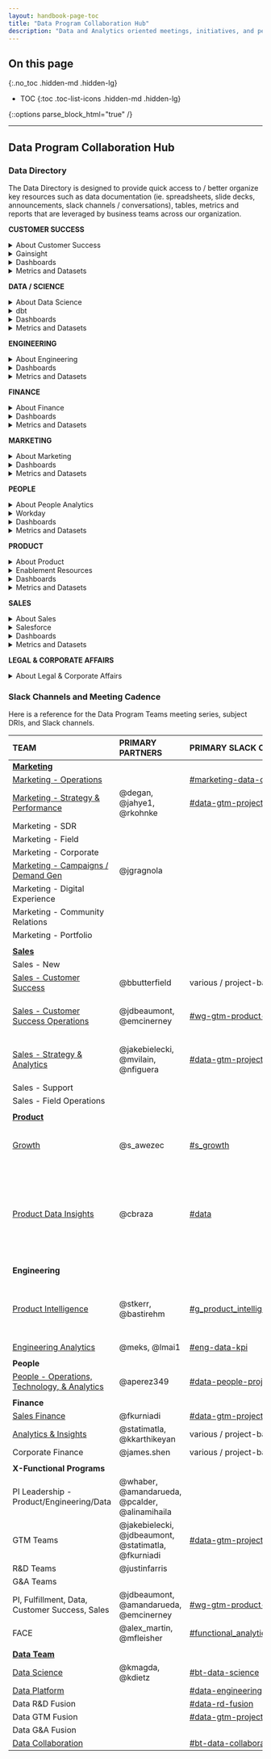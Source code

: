```yaml
---
layout: handbook-page-toc
title: "Data Program Collaboration Hub"
description: "Data and Analytics oriented meetings, initiatives, and people"
---
```


## On this page
{:.no_toc .hidden-md .hidden-lg}

- TOC
{:toc .toc-list-icons .hidden-md .hidden-lg}

{::options parse_block_html="true" /}

---

## <i class="fas fa-users fa-fw color-orange font-awesome" aria-hidden="true"></i>Data Program Collaboration Hub


### Data Directory

The Data Directory is designed to provide quick access to / better organize key resources such as data documentation (ie. spreadsheets, slide decks, announcements, slack channels / conversations), tables, metrics and reports that are leveraged by business teams across our organization.

**CUSTOMER SUCCESS**
<details>
  <summary markdown="span">About Customer Success</summary>
  [Handbook Page](https://about.gitlab.com/handbook/customer-success/)
  <br>
</details>

<details>
  <summary markdown="span">Gainsight</summary>
</details>

<details>
  <summary markdown="span">Dashboards</summary>
</details>

<details>
  <summary markdown="span">Metrics and Datasets</summary>
</details>

**DATA / SCIENCE**
<details>
  <summary markdown="span">About Data Science</summary>
  [Handbook Page](https://about.gitlab.com/handbook/business-technology/data-team/organization/data-science/)
  <br>
</details>

<details>
  <summary markdown="span">dbt</summary>
  [dbt Documentation](https://gitlab-data.gitlab.io/analytics/#!/overview) 
  <br>
</details>

<details>
  <summary markdown="span">Dashboards</summary>
</details>

<details>
  <summary markdown="span">Metrics and Datasets</summary>
</details>

**ENGINEERING**
<details>
  <summary markdown="span">About Engineering</summary>
  [Handbook Page](https://about.gitlab.com/handbook/engineering/)
  <br>
</details>

<details>
  <summary markdown="span">Dashboards</summary>
</details>

<details>
  <summary markdown="span">Metrics and Datasets</summary>
</details>

**FINANCE**
<details>
  <summary markdown="span">About Finance</summary>
  [Handbook Page](https://about.gitlab.com/handbook/finance/)
  <br>
  [Marketing Finance](https://about.gitlab.com/handbook/finance/financial-planning-and-analysis/marketing-finance/)
  <br>
  [R&D Finance](https://about.gitlab.com/handbook/finance/financial-planning-and-analysis/r-and-d-finance/)
  <br>
  [Sales Finance](https://about.gitlab.com/handbook/finance/financial-planning-and-analysis/sales-finance/)
  <br>
  [Data for Finance](https://about.gitlab.com/handbook/finance/financial-planning-and-analysis/sales-finance/)
  <br>
</details>

<details>
  <summary markdown="span">Dashboards</summary>
</details>

<details>
  <summary markdown="span">Metrics and Datasets</summary>
</details>

**MARKETING** 
<details>
  <summary markdown="span">About Marketing</summary>
  [Handbook Page](https://about.gitlab.com/handbook/marketing/)
  <br>
  [Field Marketing](https://about.gitlab.com/handbook/marketing/field-marketing/)
  <br>
  [Marketing Operations](https://about.gitlab.com/handbook/marketing/marketing-operations/)
  <br>
  [All-Remote Marketing](https://about.gitlab.com/handbook/ceo/chief-of-staff-team/workplace/)
</details>

<details>
  <summary markdown="span">Dashboards</summary>
</details>

<details>
  <summary markdown="span">Metrics and Datasets</summary>
</details>

**PEOPLE**
<details>
  <summary markdown="span">About People Analytics</summary>
  [Handbook Page](https://about.gitlab.com/handbook/people-group/people-ops-tech-analytics/people-analytics/)
  <br>
  
</details>

<details>
  <summary markdown="span">Workday</summary>
  [Workday Guide](https://about.gitlab.com/handbook/people-group/workday/workday-guide/)
</details>

<details>
  <summary markdown="span">Dashboards</summary>
</details>

<details>
  <summary markdown="span">Metrics and Datasets</summary>
</details>

**PRODUCT** 
<details>
  <summary markdown="span">About Product</summary>
  
  * [Product Data Insights Handbook](/handbook/product/product-analysis/)
  * [Product Data Insights Project](https://gitlab.com/gitlab-data/product-analytics/-/issues)
    * [Open an issue for the Product Data Insights team](https://gitlab.com/gitlab-data/product-analytics/-/issues/new?issuable_template=Ad%20Hoc%20Request)
  * [Product Data Insights Direction Page](https://about.gitlab.com/direction/product-analysis/)
  * [Product sections, stages, groups, and categories](/handbook/product/categories/)
  * [Product Handbook](/handbook/product/)
  * [Product Performance Indicators](https://internal-handbook.gitlab.io/handbook/company/performance-indicators/product/) (internal handbook)
  * [Services Usage Data](/handbook/legal/privacy/services-usage-data/)
  * [Our Commitment to Individual User Privacy in relation to Service Usage Data](/handbook/product/product-intelligence-guide/service-usage-data-commitment/)

</details>

<details>
  <summary markdown="span">Enablement Resources</summary>
  
  * [Crash Course for Product Stage Resources](/handbook/product/product-analysis/crash-course/) 
  * [PDI Data Model Cheat Sheet](/handbook/product/product-analysis/data-model-cheat-sheet/)
  * [Data Guide to xMAU Analysis](/handbook/business-technology/data-team/data-catalog/xmau-analysis/)
  * [Self-Managed Estimation Algorithm](/handbook/business-technology/data-team/data-catalog/xmau-analysis/estimation-xmau-algorithm.html)
  * [Data Guide to Namespace Analysis](/handbook/business-technology/data-team/data-catalog/namespace/)
  * [Data Guide to Self-Managed Analysis](/handbook/business-technology/data-team/data-catalog/self-managed/)
  * [Product Manager Toolkit](/handbook/business-technology/data-team/data-catalog/xmau-analysis/product-manager-toolkit.html)
  * [Data for Product Managers](/handbook/business-technology/data-team/programs/data-for-product-managers/)
  * [Data Guide for Growth](/handbook/product/product-analysis/growth-data-guide/)
  * [Experimentation Design & Analysis](/handbook/product/product-analysis/experimentation/)
  * [Service Ping Metrics Dictionary](https://metrics.gitlab.com/)
  * [GitLab docs: Service Ping Guide](https://docs.gitlab.com/ee/development/service_ping/)
  * [GitLab docs: Snowplow](https://docs.gitlab.com/ee/development/snowplow/index.html)
    * [Snowplow structured event taxonomy](https://docs.gitlab.com/ee/development/snowplow/index.html#structured-event-taxonomy)
  * [GitLab Data Team: Snowplow](/handbook/business-technology/data-team/platform/snowplow/)
  * [Snowplow Metrics Dictionary](https://metrics.gitlab.com/snowplow)
  * [Snowplow docs: column definitions](https://docs.snowplow.io/docs/understanding-your-pipeline/canonical-event/)
  * [FACE SSoT Fields for Reporting - gitlab.com](/handbook/business-technology/data-team/functional-analytics-center-of-excellence/source-of-truth-fields-for-reporting/#gitlabcom-db)
  * [SaaS Product Events Data](/handbook/business-technology/data-team/data-catalog/saas-product-events-data/)
  * [GitLab.com db table ownership](https://docs.google.com/spreadsheets/d/1Rb4YgFz-2BP81v1efWxLn6TeKuf37SKvAdo91WQHqP0/edit?usp=sharing)
  * [GitLab.com db table docs](https://gitlab.com/gitlab-org/gitlab/-/tree/master/db/docs)
  * [GitLab.com db table structure (columns, etc)](https://gitlab.com/gitlab-org/gitlab/-/blob/master/db/structure.sql)
  * [Customers dot db schema](https://gitlab.com/gitlab-org/customers-gitlab-com/-/blob/master/db/schema.rb)
  * [Product Intelligence Guide](/handbook/product/product-intelligence-guide/)
    * [Data used as identifiers](/handbook/product/product-intelligence-guide/#data-used-as-identifiers)
  * [Product Intelligence 101](https://docs.google.com/presentation/d/1omQ2-9i5l2LKHs_9WP_U1evVQmY6adzYyvZaVjbhdEk/edit?usp=sharing)
  * [GitLab Product Data Training](https://docs.google.com/presentation/d/1ySP9sndhF9BdRhaZhMK6kGbc8txO_UkAu48HmoxLtfI/edit?usp=sharing)

</details>

<details>
  <summary markdown="span">Dashboards</summary>

  **General GitLab Space**

  * [Product Adoption Dashboard](https://app.periscopedata.com/app/gitlab/771580)
  * [Centralized SMAU/GMAU Dashboard](https://app.periscopedata.com/app/gitlab/758607)
  * Stage- and group-specific dashboards can be found on the [Crash Course for Product Stage Resources](/handbook/product/product-analysis/crash-course/) 
  handbook page
  * [Feature Retention](https://app.periscopedata.com/app/gitlab/1003214)
  * [Experiment Data Validation](https://app.periscopedata.com/app/gitlab/860363)

  **SAFE Space**

  * [Group Namespace Conversion Metrics](https://app.periscopedata.com/app/gitlab:safe-dashboard/919248)
  * [SaaS Purchase Flow Funnel](https://app.periscopedata.com/app/gitlab:safe-dashboard/1022191)
  * [Trial Feature Adoption Dashboard](https://app.periscopedata.com/app/gitlab:safe-dashboard/919403)

  Instructions on how to gain access to the SAFE space can be found [here](/handbook/business-technology/data-team/platform/safe-data/#accessing-a-safe-dashboard)

</details>

<details>
  <summary markdown="span">Metrics and Datasets</summary>

  * [TD Product Usage Data Summary](https://docs.google.com/presentation/d/1FtlvBZjsJorq2Vq8wGzC1Wmh05_YOEpdaxdewCgsE6I/edit?usp=sharing)
  * [TD Product Usage Data Model 2.0 - dbt and Sisense Cutover](https://docs.google.com/spreadsheets/d/1Hlv5vGO_XSSuDQl_nhCDtx_kINVTKDw1bls0YLBYkWg/edit#gid=1568303793)
  * [TD Product Usage Data Model 2.0 - xMAU Reporting Readout](https://docs.google.com/presentation/d/11S-MAGqY1aWhtYX8ZXNMwYunRyyL5n1LV_sX16-r5CE/edit?usp=sharing)
  * [TD Product Usage Data Models - Use This Not That](https://docs.google.com/spreadsheets/d/1KA2YIkwaKpSGFMfskrympN7Cdn-yGoe0bjvxpxFmRBk/edit?usp=sharing)
  * [Product PI Structure](https://internal-handbook.gitlab.io/handbook/company/performance-indicators/product/#structure) (internal handbook)

</details>

**SALES**
<details>
  <summary markdown="span">About Sales</summary>
  [Handbook Page](https://about.gitlab.com/handbook/sales/)
  <br>
</details>

<details>
  <summary markdown="span">Salesforce</summary>
</details>

<details>
  <summary markdown="span">Dashboards</summary>
</details>

<details>
  <summary markdown="span">Metrics and Datasets</summary>
</details>

**LEGAL & CORPORATE AFFAIRS**
<details>
  <summary markdown="span">About Legal & Corporate Affairs</summary>
  [Handbook Page](https://about.gitlab.com/handbook/legal/)
  <br>
  [Legal Operations](https://about.gitlab.com/handbook/legal/legalops/)
</details>


### Slack Channels and Meeting Cadence

Here is a reference for the Data Program Teams meeting series, subject DRIs, and Slack channels.


|	**TEAM**	|	**PRIMARY PARTNERS**	|	**PRIMARY SLACK CHANNEL**	|	**MEETING CADENCE**	|	**DATA DRI**	|	
|	:---------------	|	:---------------	|	:---------------	|	:---------------	|	:---------------	|	
|	[**Marketing**](/handbook/marketing/)	|		|		|		|		|		|		|
|	[Marketing - Operations](/handbook/marketing/marketing-operations/)	|		|	[#marketing-data-ops](https://gitlab.slack.com/archives/C017D7P3Q72)	| Bi-weekly |		|	
|	[Marketing - Strategy & Performance](/handbook/marketing/strategy-performance/)	|	@degan, @jahye1, @rkohnke	|	[#data-gtm-projects](https://gitlab.slack.com/archives/C01A2DWTL4A)	|		|		|
|	Marketing - SDR	|		|		|		|		|	
|	Marketing - Field	|		|		|		|		|	
|	Marketing - Corporate	|		|		|		|		|	
|   [Marketing - Campaigns / Demand Gen](/handbook/marketing/demand-generation/campaigns/)	|	@jgragnola	|	|		|		|	
|	Marketing - Digital Experience	|		|		|	
|	Marketing - Community Relations	|		|		|		
|	Marketing - Portfolio	|		|		|	
|	|		|		|		
|	[**Sales**](/handbook/sales/)	|		|		|			
|	Sales - New	|		|		|		|		|	
|	[Sales - Customer Success](/handbook/customer-success/)	|	@bbutterfield	|	various / project-based	|   		
|	[Sales - Customer Success Operations](/handbook/sales/field-operations/customer-success-operations/)	|	@jdbeaumont, @emcinerney	|	[#wg-gtm-product-analytics](https://gitlab.slack.com/archives/C01BMJKC8UF)	|	Monthly x-functional series	|		|
|	[Sales - Strategy & Analytics](/handbook/sales/field-operations/sales-strategy/)	|	@jakebielecki, @mvilain, @nfiguera	|	[#data-gtm-projects](https://gitlab.slack.com/archives/C01A2DWTL4A)	|		Monthly x-functional series	|		|
|	Sales - Support	|		|		|		|
|	Sales - Field Operations	|		|		|	
|	|		|		|		|		|		
|	[**Product**](/handbook/product/)	|		|		|		|		|		
|	[Growth](/handbook/marketing/growth/)	|	@s_awezec 	|	[#s_growth](https://gitlab.slack.com/archives/CDLCBGEDV)	|	Monthly x-functional series	|		|
|	[Product Data Insights](/handbook/product/product-analysis/)	|	@cbraza	|	[#data](https://gitlab.slack.com/archives/C8D1LGC23)	|	Weekly (team meeting), Bi-weekly (office hours), X-functional series	|		|
|	|		|		|		|		|		
|	**Engineering**	|		|		|		|		|		|		|
|	[Product Intelligence](/handbook/engineering/development/analytics/product-intelligence)	|	@stkerr, @bastirehm	|	[#g_product_intelligence](https://gitlab.slack.com/archives/CL3A7GFPF) |	Bi-weekly, Monthly x-functional series	|		|
|	[Engineering Analytics](/handbook/engineering/quality/engineering-analytics/)	|	@meks, @lmai1 |	[#eng-data-kpi](https://gitlab.slack.com/archives/C0166JCH85U)	| Thu |		|		|		|
|	|		|		|		|		|		|		|
|	**People**	|		|		|		|		|		|		|
|	[People - Operations, Technology, & Analytics](/handbook/people-group/people-ops-tech-analytics/)	|	@aperez349	|	[#data-people-projects](https://gitlab.slack.com/archives/C029RH88KN3)	|	X	|		|	
|	|		|		|		|		|		|		|
|	**Finance**	|		|		|		|		|		|		|
|	[Sales Finance](/handbook/finance/financial-planning-and-analysis/sales-finance/)	|	@fkurniadi 	|	[#data-gtm-projects](https://gitlab.slack.com/archives/C01A2DWTL4A)	|		|		|	
|	[Analytics & Insights](https://handbook.gitlab.com/job-families/finance/analytics-and-insights/)	|	@statimatla, @kkarthikeyan |	various / project-based	|	UCI	|		|	
|	Corporate Finance	|	@james.shen	|	various / project-based	|		|		|		|		|
|	|		|		|		|		|		|		|
|	**X-Functional Programs**	|		|		|		|		|		|		|
|	PI Leadership - Product/Engineering/Data	|	@whaber, @amandarueda, @pcalder, @alinamihaila	|		|	Bi-weekly	|		|	
|	GTM Teams	|	@jakebielecki, @jdbeaumont, @statimatla, @fkurniadi	|	[#data-gtm-projects](https://gitlab.slack.com/archives/C01A2DWTL4A)	|	Bi-weekly	|		|
|	R&D Teams	|	@justinfarris 	|		|	Bi-weekly	|	|	
|	G&A Teams	|		|		|				
|	PI, Fulfillment, Data, Customer Success, Sales	|	@jdbeaumont, @amandarueda, @emcinerney	|	[#wg-gtm-product-analytics](https://gitlab.slack.com/archives/C01BMJKC8UF)	| Bi-weekly		|		|	
|	FACE	|	@alex_martin, @mfleisher	|	[#functional_analytics_center_of_excellence](https://gitlab.slack.com/archives/C03239RK18Q)	|	Bi-weekly on Thu	|		|		
|	|		|		|		|		|		
|	[**Data Team**](/handbook/business-technology/data-team/#-data-analysis-process)	|		|		|		|		|		
|	[Data Science](/handbook/business-technology/data-team/organization/data-science/)	|	@kmagda, @kdietz	|	[#bt-data-science](https://gitlab.slack.com/archives/C027285JQ4E)	|	Tues	|@rparker2 |		
|	[Data Platform](/handbook/business-technology/data-team/organization/engineering/)	|		|	[#data-engineering](https://gitlab.slack.com/archives/CSZMC7TJL)	|	Tues	| @dvanrooijen2|		
|	Data R&D Fusion	|		|	[#data-rd-fusion](https://gitlab.slack.com/archives/C02C82WDP0U)	|	Tues	|@iweeks|		
|	Data GTM Fusion	|		|	[#data-gtm-projects](https://gitlab.slack.com/archives/C01A2DWTL4A)	|	Tues	|@iweeks|
|	Data G&A Fusion	|		|	|		|@pempey|	
|	[Data Collaboration](/handbook/business-technology/data-team/organization/data-collaboration/)	|		|	[#bt-data-collaboration](https://gitlab.slack.com/archives/C036ADU4EH3)	|	Tues	|@mlaanen|
